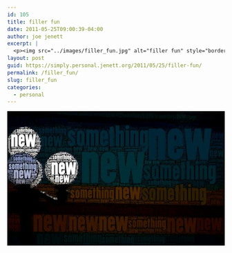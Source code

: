 ```yaml
---
id: 105
title: filler fun
date: 2011-05-25T09:00:39-04:00
author: joe jenett
excerpt: |
  <p><img src="../images/filler_fun.jpg" alt="filler fun" style="border:none;"></p>
layout: post
guid: https://simply.personal.jenett.org/2011/05/25/filler-fun/
permalink: /filler_fun/
slug: filler_fun
categories:
  - personal
---
```

<img src="../images/filler_fun.jpg" alt="filler fun" style="border:none;">
